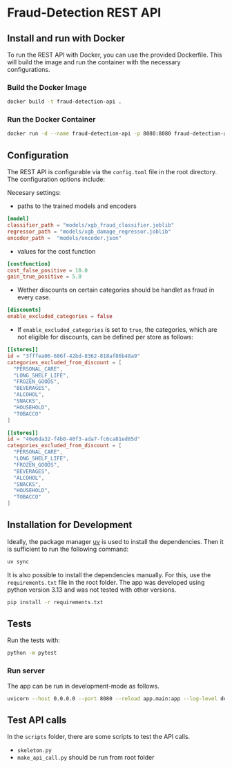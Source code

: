# Fraud-Detection REST API

## Install and run with Docker

To run the REST API with Docker, you can use the provided Dockerfile. This will build the image and run the container with the necessary configurations.

### Build the Docker Image

```bash
docker build -t fraud-detection-api .
```

### Run the Docker Container

```bash
docker run -d --name fraud-detection-api -p 8080:8080 fraud-detection-api
```

## Configuration

The REST API is configurable via the `config.toml` file in the root directory. The configuration options include:

Necesary settings:

- paths to the trained models and encoders
```toml
[model]
classifier_path = "models/xgb_fraud_classifier.joblib"
regressor_path = "models/xgb_damage_regressor.joblib"
encoder_path =  "models/encoder.json"
```

- values for the cost function
```toml
[costfunction]
cost_false_positive = 10.0
gain_true_positive = 5.0
```

- Wether discounts on certain categories should be handlet as fraud in every case.
```toml
[discounts]
enable_excluded_categories = false
```

- If `enable_excluded_categories` is set to `true`, the categories, which are not eligible for discounts, can be defined per store as follows:

```toml
[[stores]]
id = "3fffea06-686f-42bd-8362-818af86b48a9"
categories_excluded_from_discount = [
  "PERSONAL_CARE",
  "LONG_SHELF_LIFE",
  "FROZEN_GOODS",
  "BEVERAGES",
  "ALCOHOL",
  "SNACKS",
  "HOUSEHOLD",
  "TOBACCO"
]

[[stores]]
id = "46e6da32-f4b0-40f3-ada7-fc6ca81ed85d"
categories_excluded_from_discount = [
  "PERSONAL_CARE",
  "LONG_SHELF_LIFE",
  "FROZEN_GOODS",
  "BEVERAGES",
  "ALCOHOL",
  "SNACKS",
  "HOUSEHOLD",
  "TOBACCO"
]
```


## Installation for Development

Ideally, the package manager [uv](https://docs.astral.sh/uv) is used to install the dependencies. Then it is sufficient to run the following command:

```bash
uv sync
```

It is also possible to install the dependencies manually. For this, use the `requirements.txt` file in the root folder. The app was developed using python version 3.13 and was not tested with other versions.

```bash
pip install -r requirements.txt
```

## Tests

Run the tests with:

```bash
python -m pytest
```

### Run server

The app can be run in development-mode as follows.

```bash
uvicorn --host 0.0.0.0 --port 8080 --reload app.main:app --log-level debug
```

## Test API calls

In the `scripts` folder, there are some scripts to test the API calls.

- `skeleton.py`
- `make_api_call.py` should be run from root folder
